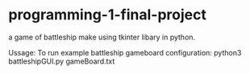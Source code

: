 # programming-1-final-project
a game of battleship make using tkinter libary in python.

Ussage: 
  To run example battleship gameboard configuration:
    python3 battleshipGUI.py gameBoard.txt
